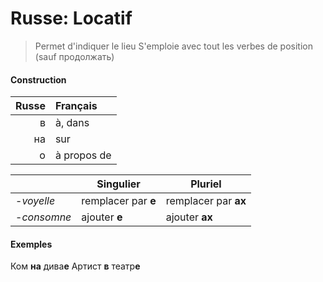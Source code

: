 # Russe: Locatif
> Permet d'indiquer le lieu
> S'emploie avec tout les verbes de position (sauf продолжать)

#### Construction
| Russe | Français |
| --: | :-- |
| в |  à, dans |
| на | sur  |
| о | à propos de |

|   | Singulier | Pluriel |
|---|---|---|
| -*voyelle* | remplacer par **e** | remplacer par **ах** |
| -*consomne* | ajouter **e** | ajouter **ax**

#### Exemples
Ком **на** дива**е**
Артист **в** театр**е**


